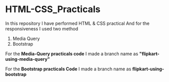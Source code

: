 # HTML-CSS_Practicals
In this repository I have performed HTML & CSS practical 
And for the responsiveness I used two method 
  1. Media Query 
  2. Bootstrap

For the  **Media-Query practicals code** I made a branch name as **"flipkart-using-media-query"**

For the **Bootstrap practicals Code** I made a branch name as **flipkart-using-bootstrap**
